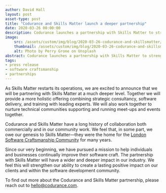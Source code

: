 ```yaml
---
author: David Hall
layout: post
asset-type: post
title: "Codurance and Skills Matter launch a deeper partnership"
date: 2020-03-26 00:00:00
description: Codurance launches a partnership with Skills Matter to strengthen skills transfer needs for our clients
image: 
    src: /assets/custom/img/blog/2020-03-26-codurance-and-skillsmatter/skillsmatter-partnership.jpg
    thumbnail: /assets/custom/img/blog/2020-03-26-codurance-and-skillsmatter/skillsmatter-partnership.jpg
    alt: Photo by Perry Grone on Unsplash
abstract: Codurance launches a partnership with Skills Matter to strengthen skills transfer needs for our clients
tags: 
- press release
- software craftsmanship
- partnerships
---
```


As Skills Matter restarts its operations, we are excited to announce that we will be partnering with Skills Matter at a much deeper level. Together we will provide a more holistic offering combining strategic consultancy, software delivery, and training with leading experts. We will also work together to nurture technical communities supporting and running meet-ups and events together.

Codurance and Skills Matter have a long history of collaboration both commercially and in our community work. We feel that, in some part, we owe our genesis to Skills Matter—they were the home for the <a href="https://www.meetup.com/london-software-craftsmanship/" target="_blank">London Software Craftsmanship Community</a> for many years.

Since our very beginning, we have pursued a mission to help individuals and businesses continually improve their software craft. The partnership with Skills Matter will have a wider and deeper impact in our industry. We feel this will strengthen our ability to create a lasting positive impact on our clients and within the software development community.

To find out more about the Codurance and Skills Matter partnership, please reach out to <a href="mailto:hello@codurance.com">hello@codurance.com</a>.